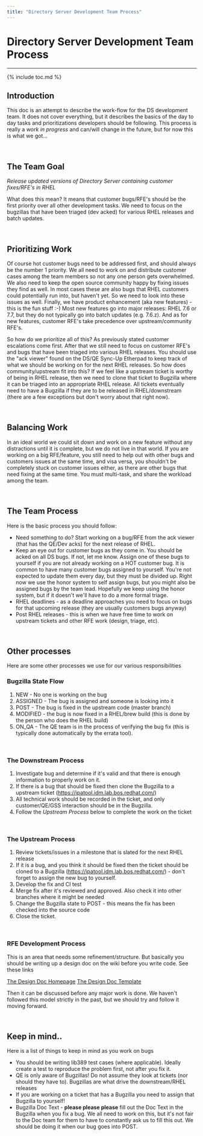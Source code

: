 ```yaml
---
title: "Directory Server Development Team Process"
---
```


# Directory Server Development Team Process
------------------------------------

{% include toc.md %}

## Introduction

This doc is an attempt to describe the work-flow for the DS development team. It does not cover everything, but it describes the basics of the day to day tasks and prioritizations developers should be following.  This process is really a *work in progress* and can/will change in the future, but for now this is what we got...

<br>

## The Team Goal

*Release updated versions of Directory Server containing customer fixes/RFE's in RHEL*

What does this mean?  It means that customer bugs/RFE's should be the first priority over all other development tasks.   We need to focus on the bugzillas that have been triaged (dev acked) for various RHEL releases and batch updates.

<br>

## Prioritizing Work

Of course hot customer bugs need to be addressed first, and should always be the number 1 priority.  We all need to work on and distribute customer cases among the team members so not any one person gets overwhelmed.  We also need to keep the open source community happy by fixing issues they find as well.  In most cases these are also bugs that RHEL customers could potentially run into, but haven't yet.  So we need to look into these issues as well.  Finally, we have product enhancement (aka new features) - this is the fun stuff :-)  Most new features go into major releases: RHEL 7.6 or 7.7, but they do not typically go into batch updates (e.g. 7.6.z).  And as for new features, customer RFE's take precedence over upstream/community RFE's.

So how do we prioritize all of this?  As previously stated customer escalations come first.  After that we still need to focus on customer RFE's and bugs that have been triaged into various RHEL releases.  You should use the "ack viewer" found on the DS/QE Sync-Up Etherpad to keep track of what we should be working on for the next RHEL releases.  So how does community/upstream fit into this?  If we feel like a upstream ticket is worthy of being in RHEL release, then we need to clone that ticket to Bugzilla where it can be triaged into an appropriate RHEL release.  All tickets eventually need to have a Bugzilla if they are to be released in RHEL/downstream (there are a few exceptions but don't worry about that right now).

<br>

## Balancing Work

In an ideal world we could sit down and work on a new feature without any distractions until it is complete, but we do not live in that world.  If you are working on a big RFE/feature, you still need to help out with other bugs and customers issues at the same time, and visa versa, you shouldn't be completely stuck on customer issues either, as there are other bugs that need fixing at the same time.  You must multi-task, and share the workload among the team.

<br>

## The Team Process

Here is the basic process you should follow:

- Need something to do?  Start working on a bug/RFE from the ack viewer (that has the QE/Dev acks) for the next release of RHEL.
- Keep an eye out for customer bugs as they come in.  You should be acked on all DS bugs.  If not, let me know.  Assign one of these bugs to yourself if you are not already working on a HOT customer bug.  It is common to have many customer bugs assigned to yourself.  You're not expected to update them every day, but they must be divided up.  Right now we use the honor system to self assign bugs, but you might also be assigned bugs by the team lead.  Hopefully we keep using the honor system, but if it doesn't we'll have to do a more formal triage.
- RHEL deadlines - as a deadline approaches you need to focus on bugs for that upcoming release (they are usually customers bugs anyway)
- Post RHEL releases - this is when we have free time to work on upstream tickets and other RFE work (design, triage, etc).

<br>

## Other processes

Here are some other processes we use for our various responsibilities

### Bugzilla State Flow

1. NEW - No one is working on the bug
2. ASSIGNED - The bug is assigned and someone is looking into it
3. POST - The bug is fixed in the upstream code (master branch)
4. MODIFIED - the bug is now fixed in a RHEL/brew build (this is done by the person who does the RHEL build)
5. ON_QA - The QE team is in the process of verifying the bug fix (this is typically done automatically by the errata tool).

<br>

### The Downstream Process

1. Investigate bug and determine if it's valid and that there is enough information to properly work on it.
2. If there is a bug that should be fixed then clone the Bugzilla to a upstream ticket (<https://ipatool.idm.lab.bos.redhat.com/>)
3. All technical work should be recorded in the ticket, and only customer/QE/GSS interaction should be in the Bugzilla.
4. Follow the *Upstream Process* below to complete the work on the ticket

<br>

### The Upstream Process

1. Review tickets/issues in a milestone that is slated for the next RHEL release
2. If it is a bug, and you think it should be fixed then the ticket should be cloned to a Bugzilla (<https://ipatool.idm.lab.bos.redhat.com/>) - don't forget to assign the new bug to yourself.
3. Develop the fix and CI test
4. Merge fix after it's reviewed and approved.  Also check it into other branches where it might be needed
5. Change the Bugzilla state to POST - this means the fix has been checked into the source code
6. Close the ticket.

<br>

### RFE Development Process

This is an area that needs some refinement/structure.  But basically you should be writing up a design doc on the wiki before you write code. See these links

[The Design Doc Homepage](https://www.port389.org/docs/389ds/design/design.html)
[The Design Doc Template](https://www.port389.org/docs/389ds/design/design-template.html)

Then it can be discussed before any major work is done.  We haven't followed this model strictly in the past, but we should try and follow it moving forward.

<br>

## Keep in mind..

Here is a list of things to keep in mind as you work on bugs

- You should be writing lib389 test cases (where applicable).  Ideally create a test to reproduce the problem first, not after you fix it.
- QE is only aware of Bugzillas!  Do not assume they look at tickets (nor should they have to).  Bugzillas are what drive the downstream/RHEL releases
- If you are working on a ticket that has a Bugzilla you need to assign that Bugzilla to yourself!
- Bugzilla Doc Text - **please please please** fill out the Doc Text in the Bugzilla when you fix a bug.  We all need to work on this, but it's not fair to the Doc team for them to have to constantly ask us to fill this out.  We should be doing it when our bug goes into POST.







